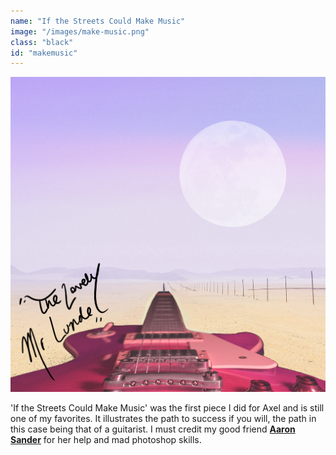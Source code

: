```yaml
---
name: "If the Streets Could Make Music"
image: "/images/make-music.png"
class: "black"
id: "makemusic"
---
```


![](/images/rough1.png)

<p class="push-0">
'If the Streets Could Make Music' was the first piece I did for Axel and is still one of my favorites. It illustrates the path to success if you will, the path in this case being that of a guitarist. I must credit my good friend <a href="https://aaronsander.ca"><b>Aaron Sander</b></a> for her help and mad photoshop skills.
</p>
